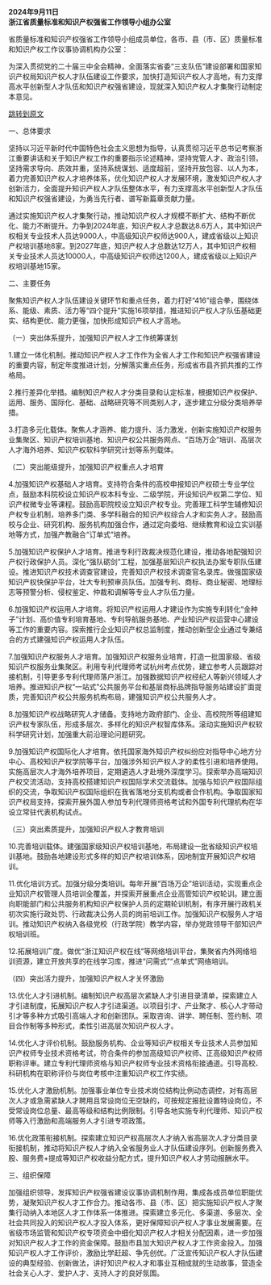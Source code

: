 **2024年9月11日**  
**浙江省质量标准和知识产权强省工作领导小组办公室**

省质量标准和知识产权强省工作领导小组成员单位，各市、县（市、区）质量标准和知识产权工作议事协调机构办公室：

为深入贯彻党的二十届三中全会精神，全面落实省委“三支队伍”建设部署和国家知识产权局知识产权人才队伍建设工作要求，加快打造知识产权人才高地，有力支撑高水平创新型人才队伍和知识产权强省建设，现就深入知识产权人才集聚行动制定本意见。

[跳转到原文](https://zjamr.zj.gov.cn/art/2024/9/12/art_1229693039_2529329.html)

一、总体要求

坚持以习近平新时代中国特色社会主义思想为指导，认真贯彻习近平总书记考察浙江重要讲话和关于知识产权工作的重要指示论述精神，坚持党管人才、政治引领，坚持需求导向、质效并重，坚持系统谋划、适度超前，坚持开放包容、以人为本，着力完善知识产权人才培养体系，优化知识产权人才发展环境，激发知识产权人才创新活力，全面提升知识产权人才队伍整体水平，有力支撑高水平创新型人才队伍和知识产权强省建设，为勇当先行者、谱写新篇章贡献力量。

通过实施知识产权人才集聚行动，推动知识产权人才规模不断扩大、结构不断优化、能力不断提升。力争到2024年底，知识产权人才总数达8.6万人，其中知识产权相关专业技术人员达9000人，中高级知识产权师达900人，建成省级以上知识产权培训基地8家。到2027年底，知识产权人才总数达12万人，其中知识产权相关专业技术人员达10000人，中高级知识产权师达1200人，建成省级以上知识产权培训基地15家。

二、主要任务

聚焦知识产权人才队伍建设关键环节和重点任务，着力打好“416”组合拳，围绕体系、能级、素质、活力等“四个提升”实施16项举措，推进知识产权人才队伍基础更实、结构更优、能力更强，加快形成知识产权人才高地。

（一）突出体系提升，加强知识产权人才工作统筹谋划

1.建立一体化机制。推动知识产权人才工作作为全省人才工作和知识产权强省建设的重要内容，制定年度推进计划，分解落实重点任务，形成省市县齐抓共推的工作格局。

2.推行差异化举措。编制知识产权人才分类目录和认定标准，根据知识产权保护、运用、服务、国际化、基础、战略研究等不同类别人才，逐步建立分级分类培养举措。

3.打造多元化载体。聚焦人才涵养、能力提升、活力激发，创新实施知识产权服务业集聚区、知识产权培训基地、知识产权公共服务网点、“百场万企”培训、高层次人才海外培养、知识产权软科学研究计划等系列载体。

（二）突出能级提升，加强知识产权重点人才培育

4.加强知识产权基础人才培育。支持符合条件的高校申报知识产权硕士专业学位点，鼓励本科院校设立知识产权本科专业、二级学院，开设知识产权第二学位、知识产权微专业等课程。鼓励高职院校设立知识产权专业。完善理工科学生辅修知识产权专业机制，培养多门类、多学科融合的知识产权综合人才和实务人才。鼓励高校与企业、研究机构、服务机构加强合作，通过定向委培、继续教育和设立实训基地等方式，加强产教融合“订单式”培养。

5.加强知识产权保护人才培育。推进专利行政裁决规范化建设，推动各地配强知识产权行政保护人员。深化“强队砺剑”工程，加强基层知识产权执法办案专职队伍建设。推进知识产权技术调查官建设，完善知识产权技术调查官名录库。做强国家级知识产权快保护平台，壮大专利预审员队伍。加强专利、商标、商业秘密、地理标志等预警分析、侵权鉴定、仲裁和调解等专业人才队伍力量。

6.加强知识产权运用人才培育。将知识产权运用人才建设作为实施专利转化“金种子”计划、高价值专利培育基地、专利导航服务基地、产业知识产权运营中心建设等工作的重要内容。探索推行企业知识产权总监制度，推动创新型企业通过专兼结合的方式建强知识产权运用人才队伍。

7.加强知识产权服务人才培育。加强知识产权服务业培育，打造一批国家级、省级知识产权服务业集聚区。利用专利代理师考试杭州考点优势，建立参考人员跟踪对接机制，引导更多专利代理师落户浙江。加强数据知识产权经纪人等新兴领域人才培养。推进知识产权“一站式”公共服务平台和基层商标品牌指导服务站建设扩面提质，完善知识产权公共服务机构布局，建强知识产权公共服务人才。

8.加强知识产权战略研究人才储备。支持地方政府部门、企业、高校院所等组建知识产权专家队伍，形成多层次、多样化的知识产权智库体系。滚动实施知识产权软科学研究计划，加强重大前沿理论问题研究。

9.加强知识产权国际化人才培育。依托国家海外知识产权纠纷应对指导中心地方分中心、高校知识产权学院等平台，加强涉外知识产权人才的柔性引进和培养使用。实施高层次人才海外培养项目，定期遴选人才赴境外深度学习。探索举办高端知识产权交流活动，支持高校搭建知识产权国际学术交流载体。加强与知识产权国际组织的交流，争取知识产权国际组织在我省落地分支机构或者合作机构。争取国家知识产权局支持，探索开展外国人参加专利代理师资格考试和外国专利代理机构在华设立常驻代表机构试点。

（三）突出素质提升，加强知识产权人才教育培训

10.完善培训载体。建强国家级知识产权培训基地，布局建设一批省级知识产权培训基地。鼓励各地建设形式多样的知识产权培训体系，因地制宜开展知识产权培训。

11.优化培训方式。加强分级分类培训。每年开展“百场万企”培训活动，实现重点企业知识产权管理人员培训全覆盖，并探索开展重点企业高管知识产权轮训。建立面向职能部门和公共服务机构知识产权保护人员的定期轮训机制，有序开展行政机关初次实施行政处罚、行政裁决公务人员的岗前培训工作。加强知识产权服务人才培训。推动知识产权纳入各级党校（行政学院）教学内容，举办党政领导干部知识产权培训班。

12.拓展培训广度。做优“浙江知识产权在线”等网络培训平台，集聚省内外网络培训资源，建立开放共享的在线学习库，推进“问需式”“点单式”网络培训。

（四）突出活力提升，加强知识产权人才关怀激励

13.优化人才引进机制。编制知识产权高层次紧缺人才引进目录清单，探索建立人才引进制度，拓展知识产权人才引进渠道。以项目引才、产业聚才、核心人才带动引才等多种方式吸引高端人才和创新团队。采取咨询、讲学、聘任制、签约制、项目合作制等多种形式，柔性引进高层次知识产权人才。

14.优化人才评价机制。鼓励服务机构、企业等知识产权相关专业技术人员参加知识产权师专业技术资格考试，符合条件的参加高级知识产权师、正高级知识产权师职称评审。建立专利代理师资格与知识产权师专业技术资格衔接通道。引导高校、科研机构在职称评价与岗位考核中注重知识产权工作实绩。

15.优化人才激励机制。加强事业单位专业技术岗位结构比例动态调控，对有高层次人才或急需紧缺人才聘用且常设岗位无空缺的，可按规定报批设置特设岗位，不受常设岗位总量、最高等级和结构比例限制。引导各地实施专利代理师、知识产权师等入行激励和高端服务人才引进专项政策。

16.优化政策衔接机制。探索建立知识产权高层次人才纳入省高层次人才分类目录衔接机制，推动将知识产权人才纳入全省服务业人才队伍建设序列。创新服务费入股、服务费+提成等知识产权收益分配方式，提升知识产权人才劳动报酬水平。

三、组织保障

加强组织领导，发挥知识产权强省建设议事协调机制作用，集成各成员单位职能优势，凝聚知识产权人才工作合力。推动各市、县（市、区）把实施知识产权人才聚集行动纳入本地区人才工作体系一体推进。探索建立多元化、多渠道、多层次、全社会共同投入的知识产权人才投入体系，更好保障知识产权人才事业发展需要。在省级市场监管和知识产权专项资金中细化知识产权人才相关分配因素，进一步加强对知识产权人才工作的资金保障。鼓励市县加大知识产权人才工作资金投入。加强知识产权人才工作评价，激励比学赶超、争先创优。广泛宣传知识产权人才队伍建设的典型经验、创新做法，讲好知识产权人才和事业互相成就的生动故事，营造全社会关心人才、爱护人才、支持人才的良好氛围。

